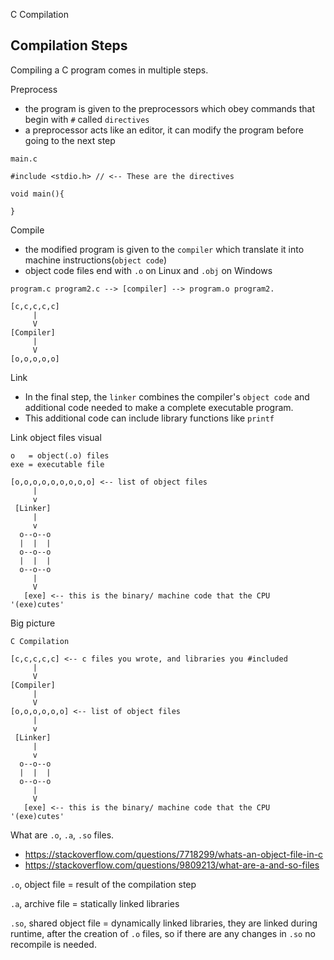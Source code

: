 C Compilation

## Compilation Steps

Compiling a C program comes in multiple steps.

Preprocess 
- the program is given to the preprocessors which obey commands that begin with `#` called `directives`
- a preprocessor acts like an editor, it can modify the program before going to the next step

`main.c`
```
#include <stdio.h> // <-- These are the directives

void main(){

}
```

Compile
- the modified program is given to the `compiler` which translate it into machine instructions(`object code`)
- object code files end with `.o` on Linux and `.obj` on Windows

```
program.c program2.c --> [compiler] --> program.o program2.

[c,c,c,c,c]
     |
     V
[Compiler] 
     |
     V
[o,o,o,o,o]
```

Link
- In the final step, the `linker` combines the compiler's `object code` and additional code needed to make a complete executable program.
- This additional code can include library functions like `printf`

Link object files visual
```
o   = object(.o) files
exe = executable file 

[o,o,o,o,o,o,o,o,o] <-- list of object files
     |
     v
 [Linker]
     |
     v
  o--o--o
  |  |  |
  o--o--o 
  |  |  |
  o--o--o
     |
     V
   [exe] <-- this is the binary/ machine code that the CPU '(exe)cutes'
```

Big picture

```
C Compilation

[c,c,c,c,c] <-- c files you wrote, and libraries you #included
     |
     V
[Compiler] 
     |
     V
[o,o,o,o,o,o] <-- list of object files
     |
     v
 [Linker]
     |
     v
  o--o--o
  |  |  |
  o--o--o 
     |
     V
   [exe] <-- this is the binary/ machine code that the CPU '(exe)cutes'
```

What are `.o`, `.a`, `.so` files.
- https://stackoverflow.com/questions/7718299/whats-an-object-file-in-c
- https://stackoverflow.com/questions/9809213/what-are-a-and-so-files

`.o`, object file = result of the compilation step

`.a`, archive file = statically linked libraries

`.so`, shared object file = dynamically linked libraries, they are linked during runtime, after the creation of `.o` files, so if there are any changes in `.so` no recompile is needed.